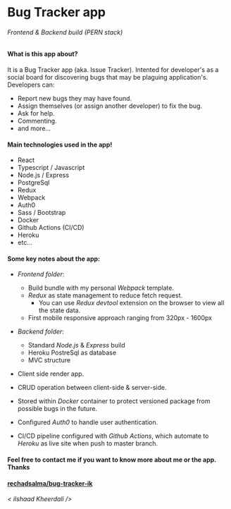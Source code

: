 # Bug Tracker app

###### Frontend & Backend build (PERN stack)

#### What is this app about?

It is a Bug Tracker app (aka. Issue Tracker). Intented for developer's as a social board for discovering bugs that may be plaguing application's.
Developers can:

- Report new bugs they may have found.
- Assign themselves (or assign another developer) to fix the bug.
- Ask for help.
- Commenting.
- and more...

#### Main technologies used in the app!

- React
- Typescript / Javascript
- Node.js / Express
- PostgreSql
- Redux
- Webpack
- Auth0
- Sass / Bootstrap
- Docker
- Github Actions (CI/CD)
- Heroku
- etc...

#### Some key notes about the app:

- _Frontend folder_:

  - Build bundle with my personal _Webpack_ template.
  - _Redux_ as state management to reduce fetch request.
    - You can use _Redux devtool_ extension on the browser to view all the state data.
  - First mobile responsive approach ranging from 320px - 1600px

- _Backend folder_:

  - Standard _Node.js_ & _Express_ build
  - Heroku PostreSql as database
  - MVC structure

- Client side render app.

- CRUD operation between client-side & server-side.

- Stored within _Docker_ container to protect versioned package from possible bugs in the future.

- Configured _Auth0_ to handle user authentication.

- CI/CD pipeline configured with _Github Actions_, which automate to _Heroku_ as live site when push to master branch.

#### Feel free to contact me if you want to know more about me or the app. Thanks

#### [rechadsalma/bug-tracker-ik](https://github.com/RechadSalma/bug-tracker-ik)

_< ilshaad Kheerdali \/>_
